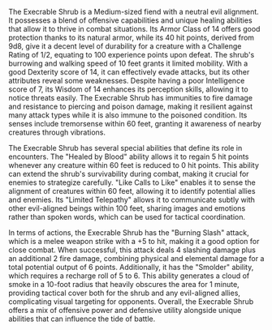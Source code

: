 The Execrable Shrub is a Medium-sized fiend with a neutral evil alignment. It possesses a blend of offensive capabilities and unique healing abilities that allow it to thrive in combat situations. Its Armor Class of 14 offers good protection thanks to its natural armor, while its 40 hit points, derived from 9d8, give it a decent level of durability for a creature with a Challenge Rating of 1/2, equating to 100 experience points upon defeat. The shrub's burrowing and walking speed of 10 feet grants it limited mobility. With a good Dexterity score of 14, it can effectively evade attacks, but its other attributes reveal some weaknesses. Despite having a poor Intelligence score of 7, its Wisdom of 14 enhances its perception skills, allowing it to notice threats easily. The Execrable Shrub has immunities to fire damage and resistance to piercing and poison damage, making it resilient against many attack types while it is also immune to the poisoned condition. Its senses include tremorsense within 60 feet, granting it awareness of nearby creatures through vibrations.

The Execrable Shrub has several special abilities that define its role in encounters. The "Healed by Blood" ability allows it to regain 5 hit points whenever any creature within 60 feet is reduced to 0 hit points. This ability can extend the shrub's survivability during combat, making it crucial for enemies to strategize carefully. "Like Calls to Like" enables it to sense the alignment of creatures within 60 feet, allowing it to identify potential allies and enemies. Its "Limited Telepathy" allows it to communicate subtly with other evil-aligned beings within 100 feet, sharing images and emotions rather than spoken words, which can be used for tactical coordination.

In terms of actions, the Execrable Shrub has the "Burning Slash" attack, which is a melee weapon strike with a +5 to hit, making it a good option for close combat. When successful, this attack deals 4 slashing damage plus an additional 2 fire damage, combining physical and elemental damage for a total potential output of 6 points. Additionally, it has the "Smolder" ability, which requires a recharge roll of 5 to 6. This ability generates a cloud of smoke in a 10-foot radius that heavily obscures the area for 1 minute, providing tactical cover both for the shrub and any evil-aligned allies, complicating visual targeting for opponents. Overall, the Execrable Shrub offers a mix of offensive power and defensive utility alongside unique abilities that can influence the tide of battle.